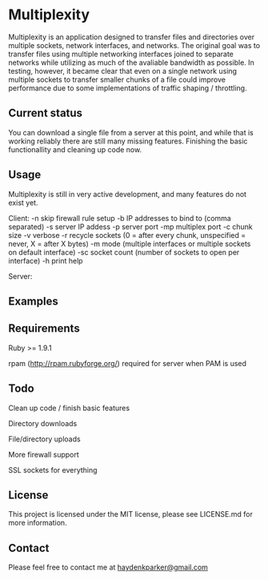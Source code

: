 Multiplexity
===========================

Multiplexity is an application designed to transfer files and directories over multiple sockets, network interfaces, and networks.  The original goal was to transfer files using multiple networking interfaces joined to separate networks while utilizing as much of the avaliable bandwidth as possible.  In testing, however, it became clear that even on a single network using multiple sockets to transfer smaller chunks of a file could improve performance due to some implementations of traffic shaping / throttling.


Current status
--------------

You can download a single file from a server at this point, and while that is working reliably there are still many missing features.  Finishing the basic functionallity and cleaning up code now.

Usage
-----

Multiplexity is still in very active development, and many features do not exist yet.

Client:
	-n	skip firewall rule setup
	-b	IP addresses to bind to (comma separated)
	-s	server IP addess
	-p	server port
	-mp	multiplex port
	-c	chunk size
	-v	verbose
	-r	recycle sockets (0 = after every chunk, unspecified = never, X = after X bytes)
	-m	mode (multiple interfaces or multiple sockets on default interface)
	-sc	socket count (number of sockets to open per interface)
	-h	print help

Server:


Examples
--------



Requirements
------------

Ruby >= 1.9.1

rpam (http://rpam.rubyforge.org/) required for server when PAM is used

Todo
----

Clean up code / finish basic features

Directory downloads

File/directory uploads

More firewall support

SSL sockets for everything

License
-------

This project is licensed under the MIT license, please see LICENSE.md for more information.

Contact
-------

Please feel free to contact me at haydenkparker@gmail.com
